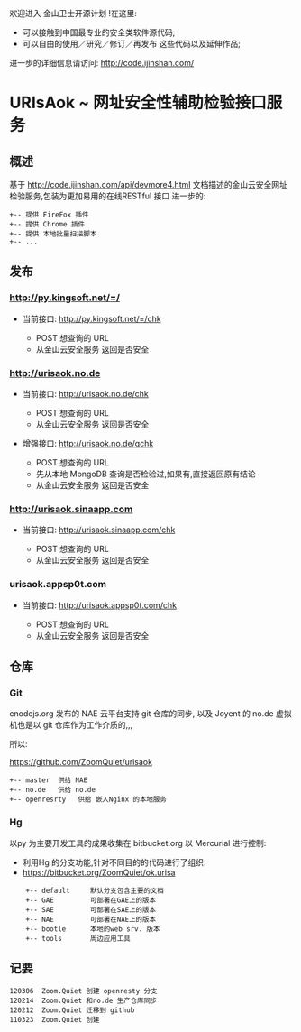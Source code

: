 欢迎进入 金山卫士开源计划 !在这里:

- 可以接触到中国最专业的安全类软件源代码;
- 可以自由的使用／研究／修订／再发布 这些代码以及延伸作品;

进一步的详细信息请访问:
  http://code.ijinshan.com/


#   URIsAok ~ 网址安全性辅助检验接口服务

## 概述
基于 http://code.ijinshan.com/api/devmore4.html 文档描述的金山云安全网址检验服务,包装为更加易用的在线RESTful 接口
进一步的:

    +-- 提供 FireFox 插件
    +-- 提供 Chrome 插件
    +-- 提供 本地批量扫描脚本
    +-- ...


## 发布

### http://py.kingsoft.net/=/

- 当前接口: http://py.kingsoft.net/=/chk
    
    - POST 想查询的 URL
    - 从金山云安全服务 返回是否安全


### http://urisaok.no.de

- 当前接口: http://urisaok.no.de/chk
    
    - POST 想查询的 URL
    - 从金山云安全服务 返回是否安全

- 增强接口: http://urisaok.no.de/qchk
    
    - POST 想查询的 URL
    - 先从本地 MongoDB 查询是否检验过,如果有,直接返回原有结论
    - 从金山云安全服务 返回是否安全



### http://urisaok.sinaapp.com

- 当前接口: http://urisaok.sinaapp.com/chk
    
    - POST 想查询的 URL
    - 从金山云安全服务 返回是否安全


### urisaok.appsp0t.com

- 当前接口: http://urisaok.appsp0t.com/chk
    
    - POST 想查询的 URL
    - 从金山云安全服务 返回是否安全

## 仓库


### Git
cnodejs.org 发布的 NAE 云平台支持 git 仓库的同步,
以及 Joyent 的 no.de 虚拟机也是以 git 仓库作为工作介质的,,,

所以:

https://github.com/ZoomQuiet/urisaok

    +-- master  供给 NAE
    +-- no.de   供给 no.de
    +-- openresrty   供给 嵌入Nginx 的本地服务


### Hg
以py 为主要开发工具的成果收集在 bitbucket.org 以 Mercurial 进行控制:

- 利用Hg 的分支功能,针对不同目的的代码进行了组织:
- https://bitbucket.org/ZoomQuiet/ok.urisa

```
    +-- default     默认分支包含主要的文档
    +-- GAE         可部署在GAE上的版本
    +-- SAE         可部署在SAE上的版本
    +-- NAE         可部署在NAE上的版本
    +-- bootle      本地的web srv. 版本
    +-- tools       周边应用工具
```


## 记要

    120306  Zoom.Quiet 创建 openresty 分支
    120214  Zoom.Quiet 和no.de 生产仓库同步
    120212  Zoom.Quiet 迁移到 github
    110323  Zoom.Quiet 创建

